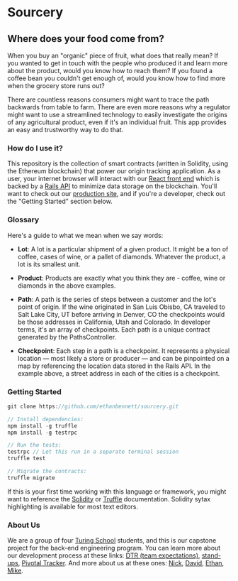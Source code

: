 # Sourcery

## Where does your food come from?

When you buy an "organic" piece of fruit, what does that really mean? If you wanted to get in touch with the people who produced it and learn more about the product, would you know how to reach them? If you found a coffee bean you couldn't get enough of, would you know how to find more when the grocery store runs out?

There are countless reasons consumers might want to trace the path backwards from table to farm. There are even more reasons why a regulator might want to use a streamlined technology to easily investigate the origins of any agricultural product, even if it's an individual fruit. This app provides an easy and trustworthy way to do that.

### How do I use it?

This repository is the collection of smart contracts (written in Solidity, using the Ethereum blockchain) that power our origin tracking application. As a user, your internet browser will interact with our [React front end](https://github.com/tmikeschu/sourcery-client) which is backed by a [Rails API](https://github.com/DavidKnott/sourcery-api) to minimize data storage on the blockchain. You'll want to check out our [production site](https://sourcery-client.herokuapp.com), and if you're a developer, check out the "Getting Started" section below.

### Glossary

Here's a guide to what we mean when we say words:

* **Lot**: A lot is a particular shipment of a given product. It might be a ton of coffee, cases of wine, or a pallet of diamonds. Whatever the product, a lot is its smallest unit.

* **Product**: Products are exactly what you think they are - coffee, wine or diamonds in the above examples.

* **Path**: A path is the series of steps between a customer and the lot's point of origin. If the wine originated in San Luis Obisbo, CA traveled to Salt Lake City, UT before arriving in Denver, CO the checkpoints would be those addresses in California, Utah and Colorado. In developer terms, it's an array of checkpoints. Each path is a unique contract generated by the PathsController.

* **Checkpoint**: Each step in a path is a checkpoint. It represents a physical location — most likely a store or producer — and can be pinpointed on a map by referencing the location data stored in the Rails API. In the example above, a street address in each of the cities is a checkpoint.

### Getting Started

```javascript
git clone https://github.com/ethanbennett/sourcery.git

// Install dependencies:
npm install -g truffle
npm install -g testrpc

// Run the tests:
testrpc // Let this run in a separate terminal session
truffle test

// Migrate the contracts:
truffle migrate
```
If this is your first time working with this language or framework, you might want to reference the [Solidity](https://solidity.readthedocs.io/en/develop/) or [Truffle](https://truffle.readthedocs.io/en/latest/) documentation. Solidity sytax highlighting is available for most text editors.

### About Us

We are a group of four [Turing School](https://www.turing.io/) students, and this is our capstone
project for the back-end engineering program. You can learn more about our
development process at these links: [DTR (team expectations)](https://gist.github.com/tmikeschu/1a37eef7724f06421d8bca19fd8be8ad), [stand-ups](https://gist.github.com/tmikeschu/14555f11f0d24d7c09749519c7b04337), [Pivotal Tracker](https://www.pivotaltracker.com/n/projects/1996565).
And more about us at these ones: [Nick](https://github.com/ski-climb), [David](https://github.com/DavidKnott), [Ethan](https://github.com/ethanbennett), [Mike](https://github.com/tmikeschu).
